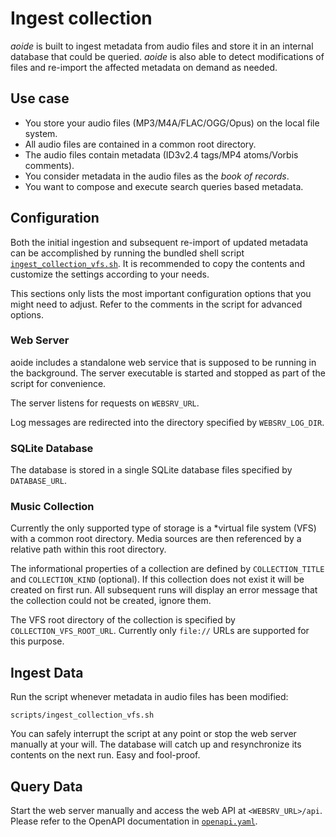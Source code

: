 # Ingest collection

_aoide_ is built to ingest metadata from audio files and store it in an internal database that could be queried. _aoide_ is also able to detect modifications of files and re-import the affected metadata on demand as needed.

## Use case

- You store your audio files (MP3/M4A/FLAC/OGG/Opus) on the local file system.
- All audio files are contained in a common root directory.
- The audio files contain metadata (ID3v2.4 tags/MP4 atoms/Vorbis comments).
- You consider metadata in the audio files as the _book of records_.
- You want to compose and execute search queries based metadata.

## Configuration

Both the initial ingestion and subsequent re-import of updated metadata can be accomplished by running the bundled shell script [`ingest_collection_vfs.sh`](../scripts/ingest_collection_vfs.sh). It is recommended to copy the contents and customize the settings according to your needs.

This sections only lists the most important configuration options that you might need to adjust. Refer to the comments in the script for advanced options.

### Web Server

aoide includes a standalone web service that is supposed to be running in the background. The server executable is started and stopped as part of the script for convenience.

The server listens for requests on `WEBSRV_URL`.

Log messages are redirected into the directory specified by `WEBSRV_LOG_DIR`.

### SQLite Database

The database is stored in a single SQLite database files specified by `DATABASE_URL`.

### Music Collection

Currently the only supported type of storage is a *virtual file system (VFS) with a common root directory. Media sources are then referenced by a relative path within this root directory.

The informational properties of a collection are defined by `COLLECTION_TITLE` and `COLLECTION_KIND` (optional). If this collection does not exist it will be created on first run. All subsequent runs will display an error message that the collection could not be created, ignore them.

The VFS root directory of the collection is specified by `COLLECTION_VFS_ROOT_URL`. Currently only `file://` URLs are supported for this purpose.

## Ingest Data

Run the script whenever metadata in audio files has been modified:

```shell
scripts/ingest_collection_vfs.sh
```

You can safely interrupt the script at any point or stop the web server manually at your will. The database will catch up and resynchronize its contents on the next run. Easy and fool-proof.

## Query Data

Start the web server manually and access the web API at `<WEBSRV_URL>/api`. Please refer to the OpenAPI documentation in [`openapi.yaml`](../websrv/res/openapi.yaml).
